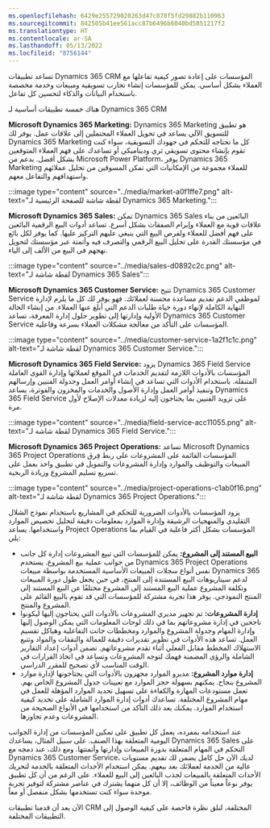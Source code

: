 ```yaml
---
ms.openlocfilehash: 6429e255729020263d47c878f5fd29882b110963
ms.sourcegitcommit: 842505b41ee561acc87b6496b6040bd5851217f2
ms.translationtype: HT
ms.contentlocale: ar-SA
ms.lasthandoff: 05/13/2022
ms.locfileid: "8756144"
---
```

تساعد تطبيقات Dynamics 365 CRM المؤسسات على إعادة تصور كيفية تفاعلها مع العملاء بشكل أساسي. يمكن للمؤسسات إنشاء تجارب تسويقية ومبيعات وخدمة مخصصة باستخدام البيانات والذكاء لتحسين كل تفاعل.

هناك خمسة تطبيقات أساسية لـ Dynamics 365 CRM

**Microsoft Dynamics 365 Marketing:** Dynamics 365 Marketing هو تطبيق للتسويق الآلي يساعد في تحويل العملاء المحتملين إلى علاقات عمل. يوفر لك Dynamics 365 Marketing كل ما تحتاجه للتحكم في جهودك التسويقية، سواء كنت تقوم بإنشاء محتوى تسويقي ثري وديناميكي أو تساعدك على فهم العملاء المتوقعين بشكل أفضل. بدعم من Microsoft Power Platform، يوفر Dynamics 365 Marketing للعملاء مجموعة من الإمكانيات التي تمكن المسوقين من تحليل عملائهم واستهدافهم والتفاعل معهم.

:::image type="content" source="../media/market-a0f1ffe7.png" alt-text="لقطة شاشة للصفحة الرئيسية لـ Dynamics 365 Marketing.":::


**Microsoft Dynamics 365 Sales:** تمكن Dynamics 365 Sales البائعين من بناء علاقات قوية مع العملاء وإبرام الصفقات بشكل أسرع. تساعد أدوات البيع الرقمية البائعين على فهم أفضل للعملاء ولفرص البيع التي ينبغي عليهم التركيز عليها. كما يوفر لكل بائع في مؤسستك القدرة على تحليل البيع الرقمي والتصرف فيه وأتمتة عبر مؤسستك لتحويل نهجهم في البيع من الألف إلى الياء.

:::image type="content" source="../media/sales-d0892c2c.png" alt-text="لقطة شاشة لـ Dynamics 365 Sales":::


**Microsoft Dynamics 365 Customer Service:** تتيح Dynamics 365 Customer Service لموظفي الدعم تقديم مساعدة محسنة لعملائك. فهو يوفر لك كل ما يلزم لإدارة النهاية الكاملة لإنهاء دورة حياة طلبات الدعم التي أبلغ عنها العملاء. من إنشاء الحالة الأولية وإدارتها إلى تطوير حلول إدارة المعرفة، تساعد Dynamics 365 Customer Service المؤسسات على التأكد من معالجة مشكلات العملاء بسرعة وفاعلية.

:::image type="content" source="../media/customer-service-1a2f1c1c.png" alt-text="لقطة شاشة لـ Dynamics 365 Customer Service.":::


**Microsoft Dynamics 365 Field Service:** يزود Dynamics 365 Field Service المؤسسات بالأدوات اللازمة لتقديم الخدمات في الموقع لعملائها وإدارة القوى العاملة المتنقلة. باستخدام الأدوات التي تساعد في إنشاء أوامر العمل وجدولة الفنيين وإرسالهم وتنفيذ أوامر العمل وإدارة الأصول والخدمات والمخزون والفوترة، يساعد Dynamics 365 Field Service على تزويد الفنيين بما يحتاجون إليه لزيادة معدلات الإصلاح لأول مرة.

:::image type="content" source="../media/field-service-acc11055.png" alt-text="لقطة شاشة لـ Dynamics 365 Field Service.":::


**Microsoft Dynamics 365 Project Operations:** تساعد Microsoft Dynamics 365 Project Operations المؤسسات القائمة على المشروعات على ربط فِرق المبيعات والتوظيف والموارد وإدارة المشروعات والتمويل في تطبيق واحد يعمل على تسريع تسليم المشروع وزيادة الربحية.

:::image type="content" source="../media/project-operations-c1ab0f16.png" alt-text="لقطة شاشة لـ Dynamics 365 Project Operations.":::


يزود المؤسسات بالأدوات الضرورية للتحكم في المشاريع باستخدام نموذج الشلال التقليدي والمنهجيات الرشيقة وإدارة الموارد بمعلومات دقيقة لتحليل تخصيص الموارد واستخدامها. يساعد Project Operations المؤسسات بشكل أكثر فاعلية في القيام بما يلي:

 -  **البيع المستند إلى المشروع:** يمكن للمؤسسات التي تبيع المشروعات إدارة كل جانب من جوانب عملية بيع المشروع. يستخدم Dynamics 365 Project Operations نفس أنواع سجلات المبيعات الأساسية المستخدمة بواسطة مبيعات Dynamics 365 لدعم سيناريوهات البيع المستندة إلى المنتج، في حين يجعل طول دورة المبيعات وتكلفة المشروع عملية البيع المستند إلى المشروع مختلفًا عن البيع المستند إلى المنتج النموذجي. يوفر هذا تجربة مشتركة للمؤسسات التي قد تقوم بالبيع القائم على المشروع والمنتج.
 -  **إدارة المشروعات:** تم تجهيز مديري المشروعات بالأدوات التي يحتاجون إليها ليكونوا ناجحين في إدارة مشروعاتهم بما في ذلك لوحات المعلومات التي يمكن الوصول إليها وإدارة المهام وجدولة المشروع والموارد ومخططات جانت التفاعلية وهياكل تقسيم العمل. تساعد هذه الأدوات في تطوير تقديرات دقيقة للعمالة والنفقات والمواد وتتبع الاستهلاك المخطط مقابل الفعلي أثناء تقدم مشروعاتهم. تضمن أدوات إعداد التقارير الشاملة والرؤى المضمنة فهمك لتوجه المشروعات وتساعد في اتخاذ القرارات في الوقت المناسب لأي تصحيح للمقرر الدراسي.
 -  **إدارة موارد المشروع:** مديرو الموارد مجهزون بالأدوات التي يحتاجونها لإدارة موارد المشروع بنجاح. يمكنهم بسهولة حجز الموارد مع تعيينات جدول المشروع الخاص بهم. تعمل مستودعات المهارة والكفاءة على تسهيل تحديد الموارد المؤهلة للعمل في مهام المشروع المختلفة. تساعدك أدوات إدارة الموارد الشاملة على تحديد كيفية استخدام الموارد. يمكنك بعد ذلك التأكد من استخدامها في الأنواع الصحيحة من المشروعات وعدم تجاوزها.

عند استخدامه بمفرده، يعمل كل تطبيق على تمكين المؤسسات من إدارة الجوانب اليومية المتعلقة بهذا الصنف. على سبيل المثال، يساعدك Dynamics 365 Sales على التحكم في المهام المتعلقة بدورة المبيعات وإدارتها وأتمتتها. ومع ذلك، عند دمجه مع Dynamics 365 Customer Service، لديك الآن حل كامل يضمن لك تقديم مستويات عالية من الخدمة لعملائك بعد بيعهم. يمكن استخدام الأحداث المتعلقة بالخدمة لتحريك الأحداث المتعلقة بالمبيعات لجذب البائعين إلى البيع للعملاء. على الرغم من أن كل تطبيق يوفر نوعاً معيناً من الوظائف، إلا أن كل منهما يشترك في عناصر مشتركة لتوفير تجربة موحدة سواء كنت تستخدمها بشكل منفصل أو معاً.

الآن بعد أن قدمنا تطبيقات CRM المختلفة، لنلق نظرة فاحصة على كيفية الوصول إلى التطبيقات المختلفة.
